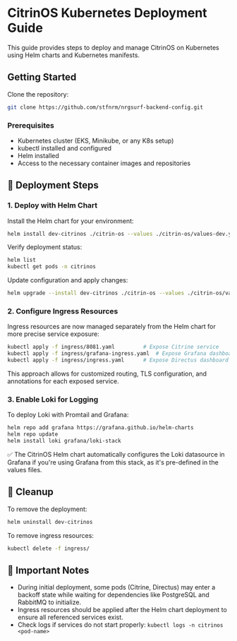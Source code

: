 # CitrinOS Kubernetes Deployment Guide

This guide provides steps to deploy and manage CitrinOS on Kubernetes using Helm charts and Kubernetes manifests.

## Getting Started

Clone the repository:
```bash
git clone https://github.com/stfnrm/nrgsurf-backend-config.git
```

### Prerequisites

- Kubernetes cluster (EKS, Minikube, or any K8s setup)
- kubectl installed and configured
- Helm installed
- Access to the necessary container images and repositories

## 🚀 Deployment Steps

### 1. Deploy with Helm Chart

Install the Helm chart for your environment:

```bash
helm install dev-citrinos ./citrin-os --values ./citrin-os/values-dev.yaml
```

Verify deployment status:
```bash
helm list
kubectl get pods -n citrinos
```

Update configuration and apply changes:
```bash
helm upgrade --install dev-citrinos ./citrin-os --values ./citrin-os/values-dev.yaml
```

### 2. Configure Ingress Resources

Ingress resources are now managed separately from the Helm chart for more precise service exposure:

```bash
kubectl apply -f ingress/8081.yaml         # Expose Citrine service
kubectl apply -f ingress/grafana-ingress.yaml  # Expose Grafana dashboards
kubectl apply -f ingress/ingress.yaml      # Expose Directus dashboard
```

This approach allows for customized routing, TLS configuration, and annotations for each exposed service.

### 3. Enable Loki for Logging

To deploy Loki with Promtail and Grafana:
```bash
helm repo add grafana https://grafana.github.io/helm-charts
helm repo update
helm install loki grafana/loki-stack
```

✅ The CitrinOS Helm chart automatically configures the Loki datasource in Grafana if you're using Grafana from this stack, as it's pre-defined in the values files.

## 🧹 Cleanup

To remove the deployment:
```bash
helm uninstall dev-citrinos
```

To remove ingress resources:
```bash
kubectl delete -f ingress/
```

## 📌 Important Notes

- During initial deployment, some pods (Citrine, Directus) may enter a backoff state while waiting for dependencies like PostgreSQL and RabbitMQ to initialize.
- Ingress resources should be applied after the Helm chart deployment to ensure all referenced services exist.
- Check logs if services do not start properly: `kubectl logs -n citrinos <pod-name>`
